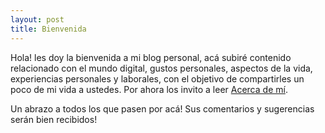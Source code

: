 ```yaml
---
layout: post
title: Bienvenida
---
```


Hola! les doy la bienvenida a mi blog personal, acá subiré contenido relacionado con el mundo digital, gustos personales, aspectos de la vida, experiencias personales y laborales, con el objetivo de compartirles un poco de mi vida a ustedes. Por ahora los invito a leer [Acerca de mí](https://mauriciodelrio.github.io/about/).

Un abrazo a todos los que pasen por acá! Sus comentarios y sugerencias serán bien recibidos!
